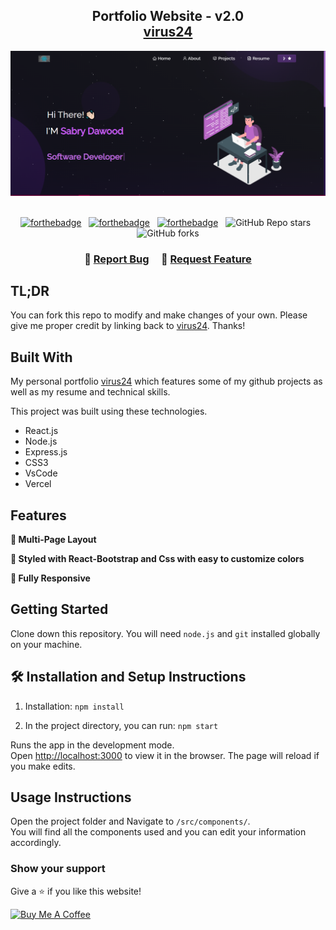 <h2 align="center">
  Portfolio Website - v2.0<br/>
  <a href="https://virus24.vercel.app/" target="_blank">virus24</a>
</h2>
<div align="center">
  <img alt="Demo" src="./Images/readme-img.png" />
</div>

<br/>

<center>

[![forthebadge](https://forthebadge.com/images/badges/built-with-love.svg)](https://forthebadge.com) &nbsp;
[![forthebadge](https://forthebadge.com/images/badges/made-with-javascript.svg)](https://forthebadge.com) &nbsp;
[![forthebadge](https://forthebadge.com/images/badges/open-source.svg)](https://forthebadge.com) &nbsp;
![GitHub Repo stars](https://img.shields.io/github/stars/virgel1995/Portfolio?color=red&logo=github&style=for-the-badge) &nbsp;
![GitHub forks](https://img.shields.io/github/forks/virgel1995/Portfolio?color=red&logo=github&style=for-the-badge)

</center>

<h3 align="center">
    🔹
    <a href="https://github.com/virgel1995/Portfolio/issues">Report Bug</a> &nbsp; &nbsp;
    🔹
    <a href="https://github.com/virgel1995/Portfolio/issues">Request Feature</a>
</h3>

## TL;DR

You can fork this repo to modify and make changes of your own. Please give me proper credit by linking back to [virus24](https://github.com/virgel1995/Portfolio). Thanks!

## Built With

My personal portfolio <a href="https://virus24.vercel.app/" target="_blank">virus24</a> which features some of my github projects as well as my resume and technical skills.<br/>

This project was built using these technologies.

- React.js
- Node.js
- Express.js
- CSS3
- VsCode
- Vercel

## Features

**📖 Multi-Page Layout**

**🎨 Styled with React-Bootstrap and Css with easy to customize colors**

**📱 Fully Responsive**

## Getting Started

Clone down this repository. You will need `node.js` and `git` installed globally on your machine.

## 🛠 Installation and Setup Instructions

1. Installation: `npm install`

2. In the project directory, you can run: `npm start`

Runs the app in the development mode.\
Open [http://localhost:3000](http://localhost:3000) to view it in the browser.
The page will reload if you make edits.

## Usage Instructions

Open the project folder and Navigate to `/src/components/`. <br/>
You will find all the components used and you can edit your information accordingly.

### Show your support

Give a ⭐ if you like this website!

<a href="https://www.buymeacoffee.com/virgel1995" target="_blank"><img src="https://cdn.buymeacoffee.com/buttons/v2/default-violet.png" alt="Buy Me A Coffee" height= "60px" width= "217px" ></a>
